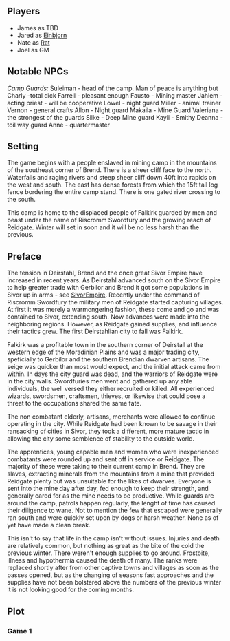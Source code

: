 
## Players

  - James as TBD
  - Jared as [Einbjorn](../../Characters/Einbjorn.md)
  - Nate as [Rat](../../Characters/Rat.md)
  - Joel as GM

## Notable NPCs
*Camp Guards:* 
Suleiman - head of the camp. Man of peace is anything but
Charly -total dick
Farrell - pleasant enough
Fausto - Mining master
Jahiem - acting priest - will be cooperative
Lowel - night guard
Miller - animal trainer
Vernon - general crafts
Allon - Night guard
Makaila - Mine Guard
Valeriana - the strongest of the guards
Silke - Deep Mine guard
Kayli - Smithy
Deanna - toil way guard
Anne - quartermaster


## Setting
The game begins with a people enslaved in mining camp in the mountains of the southeast corner of Brend. 
There is a sheer cliff face to the north. Waterfalls and raging rivers and steep sheer cliff down 40ft into rapids on the west and south. The east has dense forests from which the 15ft tall log fence bordering the entire camp stand. There is one gated river crossing to the south. 

This camp is home to the displaced people of Falkirk guarded by men and beast under the name of Riscromm Swordfury and the growing reach of Reidgate. Winter will set in soon and it will be no less harsh than the previous.

## Preface
The tension in Deirstahl, Brend and the once great Sivor Empire have increased in recent years. As Deirstahl advanced south on the Sivor Empire to help greater trade with Gerbilor and Brend it got some populations in Sivor up in arms - see [SivorEmpire](../../World/Regions/Sivor_Empire.md "wikilink"). Recently under the command of Riscromm Swordfury the military men of Reidgate started capturing villages. At first it was merely a warmongering fashion, these come and go and was contained to Sivor, extending south. Now advances were made into the neighboring regions. However, as Reidgate gained supplies, and influence their tactics grew. The first Deirstahlian city to fall was Falkirk.

Falkirk was a profitable town in the southern corner of Deirstall at the western edge of the Moradinian Plains and was a major trading city, speficially to Gerbilor and the southern Brendian dwarven artisans. The seige was quicker than most would expect, and the initial attack came from within. In days the city guard was dead, and the warriors of Reidgate were in the city walls. Swordfuries men went and gathered up any able individuals, the well versed they either recruited or killed. All experienced wizards, swordsmen, craftsmen, thieves, or likewise that could pose a threat to the occupations shared the same fate. 

The non combatant elderly, artisans, merchants were allowed to continue operating in the city. While Reidgate had been known to be savage in their ransacking of cities in Sivor, they took a different, more mature tactic in allowing the city some semblence of stability to the outside world. 

The apprentices, young capable men and women who were inexperienced combatants were rounded up and sent off in service or Reidgate. The majority of these were taking to their current camp in Brend. They are slaves, extracting minerals from the mountains from a mine that provided Reidgate plenty but was unsuitable for the likes of dwarves. Everyone is sent into the mine day after day, fed enough to keep their strength, and generally cared for as the mine needs to be productive. While guards are around the camp, patrols happen regularly, the lenght of time has caused their diligence to wane. Not to mention the few that escaped were generally ran south and were quickly set upon by dogs or harsh weather. None as of yet have made a clean break. 

This isn't to say that life in the camp isn't without issues. Injuries and death are relatively common, but nothing as great as the bite of the cold the previous winter. There weren't enough supplies to go around. Frostbite, illness and hypothermia caused the death of many. The ranks were replaced shortly after from other captive towns and villages as soon as the passes opened, but as the changing of seasons fast approaches and the supplies have not been bolstered above the numbers of the previous winter it is not looking good for the coming months.

## Plot

### Game 1

